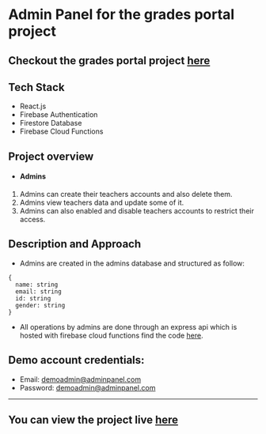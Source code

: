 # Admin Panel for the grades portal project

## Checkout the grades portal project [here](https://github.com/ZaidRasheed/grades_portal)

## Tech Stack
- React.js 
- Firebase Authentication
- Firestore Database
- Firebase Cloud Functions

## Project overview

- #### Admins 
1. Admins can create their teachers accounts and also delete them.
2. Admins view teachers data and update some of it.
3. Admins can also enabled and disable teachers accounts to restrict their access. 
## Description and Approach 
- Admins are created in the admins database and structured as follow: 
```
{
  name: string
  email: string
  id: string
  gender: string
}
  ```
- All operations by admins are done through an express api which is hosted with firebase cloud functions find the code [here](https://github.com/ZaidRasheed/admin_panel_functions).

## Demo account credentials:
- Email: demoadmin@adminpanel.com
- Password: demoadmin@adminpanel.com
---
## You can view the project live [here](https://zaidrasheed.github.io/admin_panel/)